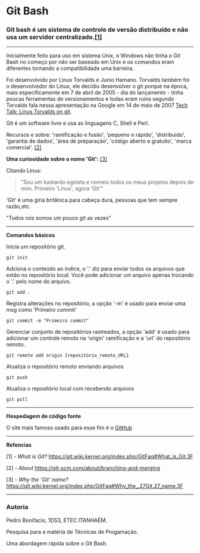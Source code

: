 # Git Bash

### Git bash é um sistema de controle de versão distribuído e não usa um servidor centralizado.[[1]](#link_1)
****

Inicialmente feito para uso em sistema Unix, o Windows não tinha o Git Bash no começo por não ser baseado em Unix e os comandos eram diferentes tornando a compatibilidade uma barreira.

Foi desenvolvido por Linus Torvalds e Junio Hamano. Torvalds também foi o desenvolvedor do Linux, ele decidiu desenvolver o git porque na época, mais especificamente em 7 de abril de 2005 - dia do lançamento - tinha poucas ferramentas de versionamentos e todas eram ruins segundo Torvalds fala nessa apresentação na Google em 14 de maio de 2007 [Tech Talk: Linus Torvalds on git](https://www.youtube.com/watch?v=4XpnKHJAok8).

Git é um software livre e usa as linguagens C, Shell e Perl.

Recursos e sobre: 'ramificação e fusão', 'pequeno e rápido', 'distribuído', 'garantia de dados', 'área de preparação', 'código aberto e gratuito', 'marca comercial'. [[2]](#link_2)

**Uma curiosidade sobre o nome 'Git':** [[3]](#link_3)

Citando Linus: 

> "Sou um bastardo egoísta e nomeio todos os meus projetos depois de mim. Primeiro 'Linux', agora 'Git'"

'Git' é uma gíria britânica para cabeça dura, pessoas que tem sempre razão,etc. 

"Todos nós somos um pouco git as vezes"

****
**Comandos básicos**

Inicia um repositório git.

`git init`

Adciona o conteúdo ao índice, o '.' diz para enviar todos os arquivos que estão no repositório local. Você pode adicionar  um arquivo apenas trocando o '.' pelo nome do arquivo.

`git add .` 

Registra alterações no repositório, a opção '-m' é usado para enviar uma msg como 'Primeiro commit'

`git commit -m "Primeiro commit"`

Gerenciar conjunto de repositórios rastreados, a opção 'add' é usado para adicionar um controle remoto na 'origin' ramificação e a 'url' do repositório remoto.

`git remote add origin {repositório_remoto_URL}`

Atualiza o repositório remoto enviando arquivos

`git push`

Atualiza o repositório local com recebendo arquivos

`git pull`

****
**Hospedagem de código fonte**

O site mais famoso usado para esse fim é o [GitHub](https://github.com/)

****

**Refencias**

<a id="link_1">[1] </a>- *What is Git?*  <https://git.wiki.kernel.org/index.php/GitFaq#What_is_Git.3F>

<a id="link_2">[2] </a>- *About* <https://git-scm.com/about/branching-and-merging>

<a id="link_3">[3] </a>- *Why the 'Git' name?* <https://git.wiki.kernel.org/index.php/GitFaq#Why_the_.27Git.27_name.3F>

****
### Autoria

Pedro Bonifacio, 1DS3, ETEC ITANHAÉM.

Pesquisa para a matéria de Técnicas de Progamação.

Uma abordagem rápida sobre o Git Bash.

